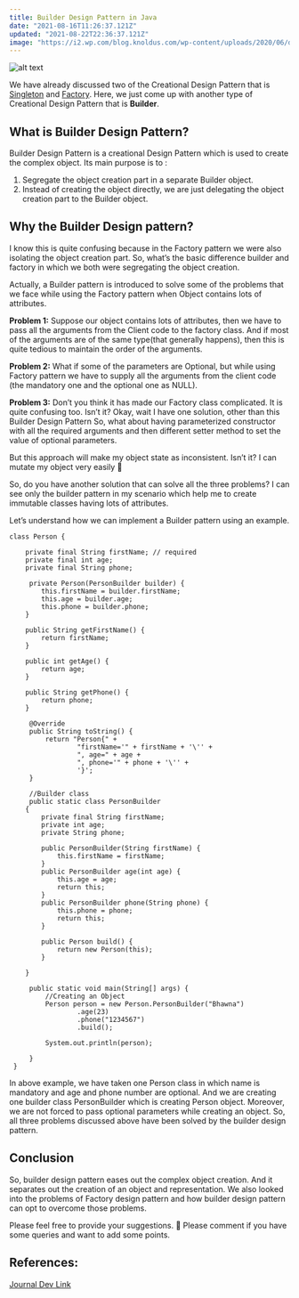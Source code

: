 ```yaml
---
title: Builder Design Pattern in Java
date: "2021-08-16T11:26:37.121Z"
updated: "2021-08-22T22:36:37.121Z"
image: "https://i2.wp.com/blog.knoldus.com/wp-content/uploads/2020/06/download-1.png?fit=292%2C173&ssl=1"
---
```


![alt text](https://i2.wp.com/blog.knoldus.com/wp-content/uploads/2020/06/download-1.png?fit=292%2C173&ssl=1 "Builder Design Pattern")

We have already discussed two of the Creational Design Pattern that is [Singleton](https://blog.knoldus.com/singleton-pattern-java-design-pattern-2/) and [Factory](https://blog.knoldus.com/factory-pattern-java-design-pattern-3/). Here, we just come up with another type of Creational Design Pattern that is **Builder**.

## What is Builder Design Pattern?

Builder Design Pattern is a creational Design Pattern which is used to create the complex object. Its main purpose is to :

1. Segregate the object creation part in a separate Builder object.
2. Instead of creating the object directly, we are just delegating the object creation part to the Builder object.

## Why the Builder Design pattern?

I know this is quite confusing because in the Factory pattern we were also isolating the object creation part. So, what’s the basic difference builder and factory in which we both were segregating the object creation.

Actually, a Builder pattern is introduced to solve some of the problems that we face while using the Factory pattern when Object contains lots of attributes.

**Problem 1:** Suppose our object contains lots of attributes, then we have to pass all the arguments from the Client code to the factory class. And if most of the arguments are of the same type(that generally happens), then this is quite tedious to maintain the order of the arguments.

**Problem 2:** What if some of the parameters are Optional, but while using Factory pattern we have to supply all the arguments from the client code (the mandatory one and the optional one as NULL).

**Problem 3:** Don’t you think it has made our Factory class complicated. It is quite confusing too. Isn’t it?
Okay, wait I have one solution, other than this Builder Design Pattern
So, what about having parameterized constructor with all the required arguments and then different setter method to set the value of optional parameters.

But this approach will make my object state as inconsistent. Isn’t it? I can mutate my object very easily 🙁

So, do you have another solution that can solve all the three problems?
I can see only the builder pattern in my scenario which help me to create immutable classes having lots of attributes.

Let’s understand how we can implement a Builder pattern using an example.

```
class Person {

    private final String firstName; // required
    private final int age;
    private final String phone;

     private Person(PersonBuilder builder) {
        this.firstName = builder.firstName;
        this.age = builder.age;
        this.phone = builder.phone;
    }

    public String getFirstName() {
        return firstName;
    }

    public int getAge() {
        return age;
    }

    public String getPhone() {
        return phone;
    }

     @Override
     public String toString() {
         return "Person{" +
                 "firstName='" + firstName + '\'' +
                 ", age=" + age +
                 ", phone='" + phone + '\'' +
                 '}';
     }

     //Builder class
     public static class PersonBuilder
    {
        private final String firstName;
        private int age;
        private String phone;

        public PersonBuilder(String firstName) {
            this.firstName = firstName;
        }
        public PersonBuilder age(int age) {
            this.age = age;
            return this;
        }
        public PersonBuilder phone(String phone) {
            this.phone = phone;
            return this;
        }

        public Person build() {
            return new Person(this);
        }

    }

     public static void main(String[] args) {
         //Creating an Object
         Person person = new Person.PersonBuilder("Bhawna")
                 .age(23)
                 .phone("1234567")
                 .build();

         System.out.println(person);

     }
 }

```

In above example, we have taken one Person class in which name is mandatory and age and phone number are optional. And we are creating one builder class PersonBuilder which is creating Person object. Moreover, we are not forced to pass optional parameters while creating an object. So, all three problems discussed above have been solved by the builder design pattern.

## Conclusion

So, builder design pattern eases out the complex object creation. And it separates out the creation of an object and representation. We also looked into the problems of Factory design pattern and how builder design pattern can opt to overcome those problems.

Please feel free to provide your suggestions. 🙂 Please comment if you have some queries and want to add some points.

## References:

[Journal Dev Link](https://www.journaldev.com/)

